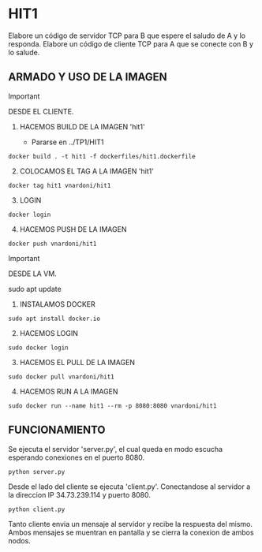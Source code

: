 # HIT1 

Elabore un código de servidor TCP para B que espere el saludo de A y lo responda.
Elabore un código de cliente TCP para A que se conecte con B y lo salude.

## ARMADO Y USO DE LA IMAGEN 

> [!IMPORTANT]
> DESDE EL CLIENTE.

1. HACEMOS BUILD DE LA IMAGEN 'hit1' 

    - Pararse en ../TP1/HIT1

```
docker build . -t hit1 -f dockerfiles/hit1.dockerfile
```

2. COLOCAMOS EL TAG A LA IMAGEN 'hit1' 

```
docker tag hit1 vnardoni/hit1
```

3. LOGIN 

```
docker login
```

4. HACEMOS PUSH DE LA IMAGEN 

```
docker push vnardoni/hit1
```


> [!IMPORTANT]
> DESDE LA VM.

 sudo apt update
 
1. INSTALAMOS DOCKER 

```
sudo apt install docker.io
```

2. HACEMOS LOGIN 

```
sudo docker login
```

3. HACEMOS EL PULL DE LA IMAGEN 

```
sudo docker pull vnardoni/hit1
```

4. HACEMOS RUN A LA IMAGEN 

```
sudo docker run --name hit1 --rm -p 8080:8080 vnardoni/hit1
```

## FUNCIONAMIENTO

Se ejecuta el servidor 'server.py', el cual queda en modo escucha esperando conexiones en el puerto 8080.

```
python server.py
```

Desde el lado del cliente se ejecuta 'client.py'. Conectandose al servidor a la direccion IP 34.73.239.114 y puerto 8080.

```
python client.py
```

Tanto cliente envia un mensaje al servidor y recibe la respuesta del mismo. Ambos mensajes se muentran en pantalla y se cierra la conexion de ambos nodos.